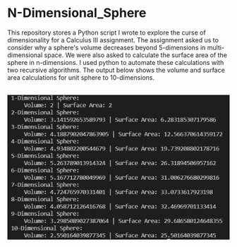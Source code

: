 # N-Dimensional_Sphere
<p>This repository stores a Python script I wrote to explore the curse of dimensionality for a Calculus III assignment. 
The assignment asked us to consider why a sphere's volume decreases beyond 5-dimensions in multi-dimensional space. We were also asked to calculate the surface area of the sphere in n-dimensions. I used python to automate these calculations with two recursive algorithms. The output below shows the volume and surface area calculations for unit sphere to 10-dimensions.</p>
</br>
<img src="README_Image/calculations.png" />
